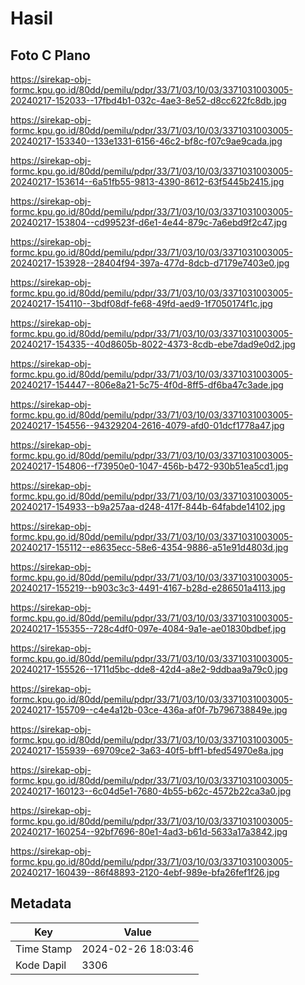 # Hasil

## Foto C Plano

https://sirekap-obj-formc.kpu.go.id/80dd/pemilu/pdpr/33/71/03/10/03/3371031003005-20240217-152033--17fbd4b1-032c-4ae3-8e52-d8cc622fc8db.jpg

https://sirekap-obj-formc.kpu.go.id/80dd/pemilu/pdpr/33/71/03/10/03/3371031003005-20240217-153340--133e1331-6156-46c2-bf8c-f07c9ae9cada.jpg

https://sirekap-obj-formc.kpu.go.id/80dd/pemilu/pdpr/33/71/03/10/03/3371031003005-20240217-153614--6a51fb55-9813-4390-8612-63f5445b2415.jpg

https://sirekap-obj-formc.kpu.go.id/80dd/pemilu/pdpr/33/71/03/10/03/3371031003005-20240217-153804--cd99523f-d6e1-4e44-879c-7a6ebd9f2c47.jpg

https://sirekap-obj-formc.kpu.go.id/80dd/pemilu/pdpr/33/71/03/10/03/3371031003005-20240217-153928--28404f94-397a-477d-8dcb-d7179e7403e0.jpg

https://sirekap-obj-formc.kpu.go.id/80dd/pemilu/pdpr/33/71/03/10/03/3371031003005-20240217-154110--3bdf08df-fe68-49fd-aed9-1f7050174f1c.jpg

https://sirekap-obj-formc.kpu.go.id/80dd/pemilu/pdpr/33/71/03/10/03/3371031003005-20240217-154335--40d8605b-8022-4373-8cdb-ebe7dad9e0d2.jpg

https://sirekap-obj-formc.kpu.go.id/80dd/pemilu/pdpr/33/71/03/10/03/3371031003005-20240217-154447--806e8a21-5c75-4f0d-8ff5-df6ba47c3ade.jpg

https://sirekap-obj-formc.kpu.go.id/80dd/pemilu/pdpr/33/71/03/10/03/3371031003005-20240217-154556--94329204-2616-4079-afd0-01dcf1778a47.jpg

https://sirekap-obj-formc.kpu.go.id/80dd/pemilu/pdpr/33/71/03/10/03/3371031003005-20240217-154806--f73950e0-1047-456b-b472-930b51ea5cd1.jpg

https://sirekap-obj-formc.kpu.go.id/80dd/pemilu/pdpr/33/71/03/10/03/3371031003005-20240217-154933--b9a257aa-d248-417f-844b-64fabde14102.jpg

https://sirekap-obj-formc.kpu.go.id/80dd/pemilu/pdpr/33/71/03/10/03/3371031003005-20240217-155112--e8635ecc-58e6-4354-9886-a51e91d4803d.jpg

https://sirekap-obj-formc.kpu.go.id/80dd/pemilu/pdpr/33/71/03/10/03/3371031003005-20240217-155219--b903c3c3-4491-4167-b28d-e286501a4113.jpg

https://sirekap-obj-formc.kpu.go.id/80dd/pemilu/pdpr/33/71/03/10/03/3371031003005-20240217-155355--728c4df0-097e-4084-9a1e-ae01830bdbef.jpg

https://sirekap-obj-formc.kpu.go.id/80dd/pemilu/pdpr/33/71/03/10/03/3371031003005-20240217-155526--1711d5bc-dde8-42d4-a8e2-9ddbaa9a79c0.jpg

https://sirekap-obj-formc.kpu.go.id/80dd/pemilu/pdpr/33/71/03/10/03/3371031003005-20240217-155709--c4e4a12b-03ce-436a-af0f-7b796738849e.jpg

https://sirekap-obj-formc.kpu.go.id/80dd/pemilu/pdpr/33/71/03/10/03/3371031003005-20240217-155939--69709ce2-3a63-40f5-bff1-bfed54970e8a.jpg

https://sirekap-obj-formc.kpu.go.id/80dd/pemilu/pdpr/33/71/03/10/03/3371031003005-20240217-160123--6c04d5e1-7680-4b55-b62c-4572b22ca3a0.jpg

https://sirekap-obj-formc.kpu.go.id/80dd/pemilu/pdpr/33/71/03/10/03/3371031003005-20240217-160254--92bf7696-80e1-4ad3-b61d-5633a17a3842.jpg

https://sirekap-obj-formc.kpu.go.id/80dd/pemilu/pdpr/33/71/03/10/03/3371031003005-20240217-160439--86f48893-2120-4ebf-989e-bfa26fef1f26.jpg


## Metadata

| Key        | Value               |
| ---------- | ------------------- |
| Time Stamp | 2024-02-26 18:03:46 |
| Kode Dapil | 3306                |



